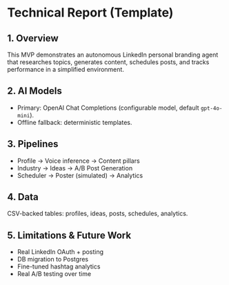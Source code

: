 # Technical Report (Template)

## 1. Overview
This MVP demonstrates an autonomous LinkedIn personal branding agent that researches topics, generates content, schedules posts, and tracks performance in a simplified environment.

## 2. AI Models
- Primary: OpenAI Chat Completions (configurable model, default `gpt-4o-mini`).
- Offline fallback: deterministic templates.

## 3. Pipelines
- Profile → Voice inference → Content pillars
- Industry → Ideas → A/B Post Generation
- Scheduler → Poster (simulated) → Analytics

## 4. Data
CSV-backed tables: profiles, ideas, posts, schedules, analytics.

## 5. Limitations & Future Work
- Real LinkedIn OAuth + posting
- DB migration to Postgres
- Fine-tuned hashtag analytics
- Real A/B testing over time
